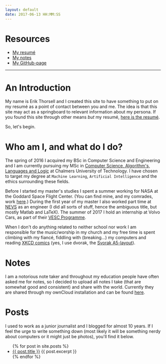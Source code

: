 ```yaml
---
layout: default
date: 2017-06-13 HH:MM:SS
---
```


# Resources #

* [My resumé]({{site.url}}/download/erikthorsell_cv.pdf)
* [My notes](https://wirsenius.se/index.php/s/0uiVskgkO6e9onr)
* [My GitHub-page](https://github.com/ErikThorsell)

---

# An Introduction #

My name is Erik Thorsell and I created this site to have something to put on my
resumé as a point of contact between you and me. The idea is that this site may
act as a springboard to relevant information about my persona. If you found this
site through other means *but* my resumé, [here is the
resumé]({{site.url}}/download/erikthorsell_cv.pdf).

So, let's begin.


# Who am I, and what do I do? #

The spring of 2016 I acquired my BSc in Computer Science and Engineering and I
am currently pursuing my MSc in [Computer Science, Algorithm's, Languages and
Logic](https://www.chalmers.se/en/education/programmes/masters-info/Pages/Computer-Science-algorithms-languages-and-logic.aspx)
at Chalmers University of Technology. I have chosen to target my degree at
`Machine Learning`, `Artificial Intelligence` and the ethics surrounding these
fields.

Before I started my master's studies I spent a summer working for NASA at the
Goddard Space Flight Center. (You can find mine, and my comrades, work
[here](https://github.com/ErikThorsell/GSFC_Internship/).) During the first
year of my master I also worked part time at [NEVS](https://www.nevs.com/en/)
as an engineer (I did all sorts of stuff, hence the ambiguous title, but mostly
Matlab and LaTeX). The summer of 2017 I hold an internship at Volvo Cars, as
part of their [VESC
Programme](http://www.volvocars.com/intl/about/our-company/careers/students).

When I don't do anything related to neither school nor work I am responsible
for the music/worship in my church and my free time is spent climbing with my
fiancé, fiddling with (breaking...) my computers and reading [XKCD
comics](https://xkcd.com/1787/) (yes, I use dvorak, the [Svorak
A5-layout](http://aoeu.info/s/dvorak/images/svorak-A5.png)).


# Notes #

I am a notorious note taker and throughout my education people have often asked
me for notes, so I decided to upload all notes I take (that are somewhat good
and consistent) and share with the world. Currently they are shared through my
ownCloud installation and can be found
[here](https://wirsenius.se/index.php/s/0uiVskgkO6e9onr).

# Posts #

I used to work as a junior journalist and I blogged for almost 10 years. If I
feel the urge to write something down (most likely it will be something nerdy
about computers or it might just be photos), you'll find it below.

<ul>
  {% for post in site.posts %}
    <li>
      <a href="{{ post.url }}">{{ post.title }}</a>
      {{ post.excerpt }}
    </li>
  {% endfor %}
</ul>

